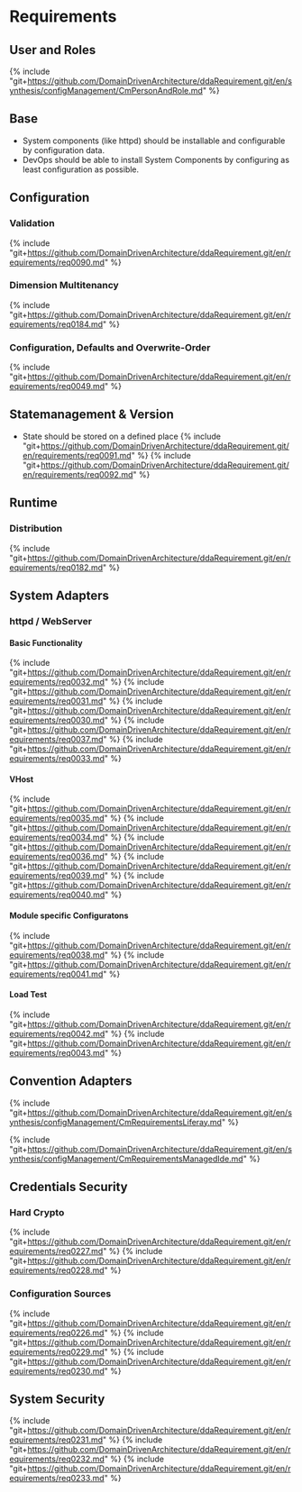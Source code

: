 # Requirements

## User and Roles
{% include "git+https://github.com/DomainDrivenArchitecture/ddaRequirement.git/en/synthesis/configManagement/CmPersonAndRole.md" %}

## Base
* System components (like httpd) should be installable and configurable by configuration data.
* DevOps should be able to install System Components by configuring as least configuration as possible. 

## Configuration
### Validation
{% include "git+https://github.com/DomainDrivenArchitecture/ddaRequirement.git/en/requirements/req0090.md" %}

### Dimension Multitenancy
{% include "git+https://github.com/DomainDrivenArchitecture/ddaRequirement.git/en/requirements/req0184.md" %}

### Configuration, Defaults and Overwrite-Order
{% include "git+https://github.com/DomainDrivenArchitecture/ddaRequirement.git/en/requirements/req0049.md" %}
   
## Statemanagement & Version
* State should be stored on a defined place
{% include "git+https://github.com/DomainDrivenArchitecture/ddaRequirement.git/en/requirements/req0091.md" %}
{% include "git+https://github.com/DomainDrivenArchitecture/ddaRequirement.git/en/requirements/req0092.md" %}

## Runtime
### Distribution
{% include "git+https://github.com/DomainDrivenArchitecture/ddaRequirement.git/en/requirements/req0182.md" %}
    
## System Adapters
### httpd / WebServer
#### Basic Functionality
{% include "git+https://github.com/DomainDrivenArchitecture/ddaRequirement.git/en/requirements/req0032.md" %}
{% include "git+https://github.com/DomainDrivenArchitecture/ddaRequirement.git/en/requirements/req0031.md" %}
{% include "git+https://github.com/DomainDrivenArchitecture/ddaRequirement.git/en/requirements/req0030.md" %}
{% include "git+https://github.com/DomainDrivenArchitecture/ddaRequirement.git/en/requirements/req0037.md" %}
{% include "git+https://github.com/DomainDrivenArchitecture/ddaRequirement.git/en/requirements/req0033.md" %}

#### VHost
{% include "git+https://github.com/DomainDrivenArchitecture/ddaRequirement.git/en/requirements/req0035.md" %}
{% include "git+https://github.com/DomainDrivenArchitecture/ddaRequirement.git/en/requirements/req0034.md" %}
{% include "git+https://github.com/DomainDrivenArchitecture/ddaRequirement.git/en/requirements/req0036.md" %}
{% include "git+https://github.com/DomainDrivenArchitecture/ddaRequirement.git/en/requirements/req0039.md" %}
{% include "git+https://github.com/DomainDrivenArchitecture/ddaRequirement.git/en/requirements/req0040.md" %}

#### Module specific Configuratons 
{% include "git+https://github.com/DomainDrivenArchitecture/ddaRequirement.git/en/requirements/req0038.md" %}
{% include "git+https://github.com/DomainDrivenArchitecture/ddaRequirement.git/en/requirements/req0041.md" %}

#### Load Test
{% include "git+https://github.com/DomainDrivenArchitecture/ddaRequirement.git/en/requirements/req0042.md" %}
{% include "git+https://github.com/DomainDrivenArchitecture/ddaRequirement.git/en/requirements/req0043.md" %}

## Convention Adapters
{% include "git+https://github.com/DomainDrivenArchitecture/ddaRequirement.git/en/synthesis/configManagement/CmRequirementsLiferay.md" %}

{% include "git+https://github.com/DomainDrivenArchitecture/ddaRequirement.git/en/synthesis/configManagement/CmRequirementsManagedIde.md" %}


## Credentials Security
### Hard Crypto
{% include "git+https://github.com/DomainDrivenArchitecture/ddaRequirement.git/en/requirements/req0227.md" %}
{% include "git+https://github.com/DomainDrivenArchitecture/ddaRequirement.git/en/requirements/req0228.md" %}

### Configuration Sources
{% include "git+https://github.com/DomainDrivenArchitecture/ddaRequirement.git/en/requirements/req0226.md" %}
{% include "git+https://github.com/DomainDrivenArchitecture/ddaRequirement.git/en/requirements/req0229.md" %}
{% include "git+https://github.com/DomainDrivenArchitecture/ddaRequirement.git/en/requirements/req0230.md" %}

## System Security
{% include "git+https://github.com/DomainDrivenArchitecture/ddaRequirement.git/en/requirements/req0231.md" %}
{% include "git+https://github.com/DomainDrivenArchitecture/ddaRequirement.git/en/requirements/req0232.md" %}
{% include "git+https://github.com/DomainDrivenArchitecture/ddaRequirement.git/en/requirements/req0233.md" %}





